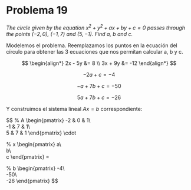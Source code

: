 # Problema 19

_The circle given by the equation $x^2 + y^2 + ax + by +c = 0$ passes through the points $(-2,0)$, $(-1,7)$ and $(5,-1)$. Find $a$, $b$ and $c$._

Modelemos el problema. Reemplazamos los puntos en la ecuación del círculo para obtener las 3 ecuaciones que nos permitan calcular a, b y c.

$$
\begin{align*} 
2x - 5y &=  8 \\ 
3x + 9y &=  -12
\end{align*}
$$

$$ -2a + c = -4 $$

$$ -a + 7b + c = -50 $$

$$ 5a + 7b + c = -26 $$

Y construimos el sistema lineal $Ax=b$ correspondiente:

$$
% A
\begin{pmatrix}
-2 & 0 & 1\\\
-1 & 7 & 1\\\
5 & 7 & 1
\end{pmatrix}
\cdot

% x
\begin{pmatrix}
a\\\
b\\\
c
\end{pmatrix} =

% b
\begin{pmatrix}
-4\\\
-50\\\
-26
\end{pmatrix}
$$

